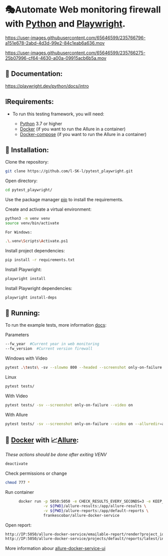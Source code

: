 # 🎭Automate Web monitoring firewall with [Python](https://www.python.org/) and [Playwright](https://playwright.dev/python/).

https://user-images.githubusercontent.com/65646599/235766796-a151e678-2abd-4d3d-99e2-84c1eab6a636.mov

https://user-images.githubusercontent.com/65646599/235766275-25b07996-cf64-4630-a00a-09915acb6b5a.mov

## 📖 Documentation:

https://playwright.dev/python/docs/intro

## ❕Requirements:
* To run this testing framework, you will need:

  * [Python](https://www.python.org/) 3.7 or higher
  * [Docker](https://www.docker.com/) (if you want to run the Allure in a container)
  * [Docker-compose](https://docs.docker.com/compose/) (if you want to run the Allure in a container)

## 🔧 Installation: 

 Clone the repository:
```sh
git clone https://github.com/l-SK-l/pytest_playwright.git
```
 Open directory:
```sh
cd pytest_playwright/
```

 Use the package manager [pip](https://pip.pypa.io/en/stable/) to install the requirements.

 Create and activate a virtual environment:
```sh
python3 -m venv venv
source venv/bin/activate
```

    For Windows:

```sh
.\.venv\Scripts\Activate.ps1
```

 Install project dependencies: 
```sh
pip install -r requirements.txt
```
 Install Playwright:
```sh
playwright install
```
 Install Playwright dependencies:
```sh
playwright install-deps
```


## 🚀 Running:


 To run the example tests, more information [docs](https://playwright.dev/python/docs/running-tests):

Parameters
```sh
--fw_year  #Current year in web monitoring
--fw_version  #Current version firewall
```

 Windows with Video
```sh
pytest .\tests\ -sv --slowmo 800 --headed --screenshot only-on-failure --video on
```

 Linux
```sh
pytest tests/
```
   With Video
```sh
pytest tests/ -sv --screenshot only-on-failure --video on
```
   With Allure
```sh
pytest tests/ -sv --screenshot only-on-failure --video on --alluredir=allure-results
```


## 🐳 [Docker](https://www.docker.com/) with 📈[Allure](https://github.com/allure-framework):

*These actions should be done after exiting VENV*
```sh
deactivate
```

 Check permissions or change
```sh
chmod 777 *
```

 Run container
```sh
      docker run -p 5050:5050 -e CHECK_RESULTS_EVERY_SECONDS=3 -e KEEP_HISTORY=1 \
                 -v ${PWD}/allure-results:/app/allure-results \
                 -v ${PWD}/allure-reports:/app/default-reports \
                 frankescobar/allure-docker-service
```

 Open report:
```sh
http://IP:5050/allure-docker-service/emailable-report/render?project_id=default
http://IP:5050/allure-docker-service/projects/default/reports/latest/index.html
```

More information abour [allure-docker-service-ui](https://github.com/fescobar/allure-docker-service-ui)